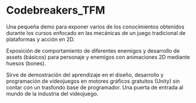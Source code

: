 # Codebreakers_TFM

Una pequeña demo para exponer varios de los conocimientos obtenidos durante los cursos enfocado en las mecánicas de un juego tradicional 
de plataformas y acción en 2D.

Exposición de comportamiento de diferentes enemigos y desarrollo de assets (básicos) para personaje y enemigos con animaciones 2D mediante 
huesos (bones).

Sirve de demostración del aprendizaje en el diseño, desarrollo y programación de videojuegos en motores gráficos gratuitos (Unity) sin 
contar con un trasfondo base de programador. Una puerta de entrada al mundo de la industria del videojuego.
